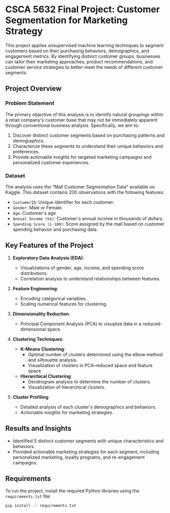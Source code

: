 # CSCA 5632 Final Project: Customer Segmentation for Marketing Strategy

This project applies unsupervised machine learning techniques to segment customers based on their purchasing behaviors, demographics, and engagement metrics. By identifying distinct customer groups, businesses can tailor their marketing approaches, product recommendations, and customer service strategies to better meet the needs of different customer segments.

## Project Overview

### Problem Statement
The primary objective of this analysis is to identify natural groupings within a retail company's customer base that may not be immediately apparent through conventional business analysis. Specifically, we aim to:
1. Discover distinct customer segments based on purchasing patterns and demographics.
2. Characterize these segments to understand their unique behaviors and preferences.
3. Provide actionable insights for targeted marketing campaigns and personalized customer experiences.

### Dataset
The analysis uses the "Mall Customer Segmentation Data" available on Kaggle. This dataset contains 200 observations with the following features:
- `CustomerID`: Unique identifier for each customer.
- `Gender`: Male or Female.
- `Age`: Customer's age.
- `Annual Income (k$)`: Customer's annual income in thousands of dollars.
- `Spending Score (1-100)`: Score assigned by the mall based on customer spending behavior and purchasing data.

## Key Features of the Project

1. **Exploratory Data Analysis (EDA)**:
   - Visualizations of gender, age, income, and spending score distributions.
   - Correlation analysis to understand relationships between features.

2. **Feature Engineering**:
   - Encoding categorical variables.
   - Scaling numerical features for clustering.

3. **Dimensionality Reduction**:
   - Principal Component Analysis (PCA) to visualize data in a reduced-dimensional space.

4. **Clustering Techniques**:
   - **K-Means Clustering**:
     - Optimal number of clusters determined using the elbow method and silhouette analysis.
     - Visualization of clusters in PCA-reduced space and feature space.
   - **Hierarchical Clustering**:
     - Dendrogram analysis to determine the number of clusters.
     - Visualization of hierarchical clusters.

5. **Cluster Profiling**:
   - Detailed analysis of each cluster's demographics and behaviors.
   - Actionable insights for marketing strategies.

## Results and Insights

- Identified 5 distinct customer segments with unique characteristics and behaviors.
- Provided actionable marketing strategies for each segment, including personalized marketing, loyalty programs, and re-engagement campaigns.

## Requirements

To run the project, install the required Python libraries using the `requirements.txt` file:
```bash
pip install -r requirements.txt
